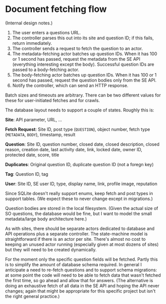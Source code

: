 # Document fetching flow

(Internal design notes.)

1. The user enters a questions URL.
2. The controller parses this out into its site and question ID; if
   this fails, return immediately.
3. The controller sends a request to fetch the question to an actor.
4. The metadata-fetching actor batches up question IDs.  When it has
   100 or 1 second has passed, request the metadata from the SE API
   (everything interesting except the body).  Successful question IDs
   are passed to a body-fetching actor.
5. The body-fetching actor batches up question IDs.  When it has 100
   or 1 second has passed, request the question bodies only from the
   SE API.
6. Notify the controller, which can send an HTTP response.

Batch sizes and timeouts are arbitrary.  There can be two different
values for these for user-initiated fetches and for crawls.

The database layout needs to support a couple of states.  Roughly this is:

**Site**: API parameter, URL, ...

**Fetch Request**: Site ID, post type (`QUESTION`), object number,
fetch type (`METADATA`, `BODY`), timestamp, result

**Question**: Site ID, question number, closed date, closed
description, closed reason, creation date, last activity date, link,
locked date, owner ID, protected date, score, title

**Duplicates**: Original question ID, duplicate question ID (not a
foregn key)

**Tag**: Question ID, tag

**User**: Site ID, SE user ID, type, display name, link, profile
image, reputation

Since SQLite doesn't really support enums, keep fetch and post types
in support tables.  (We expect these to never change except in
migrations.)

Question bodies are stored in the local filesystem.  (Given the actual
size of SO questions, the database would be fine, but I want to model
the small metadata/large body architecture here.)

As with sites, there should be separate actors dedicated to database
and API operations plus a separate controller.  The state-machine
model is straightforward if there is an actor per site.  There's
almost no cost to keeping an unused actor running (especially given at
most dozens of sites) but they will need to be created dynamically.

For the moment only the specific question fields will be fetched.
Partly this is to simplify the amount of database schema required.  In
general I anticipate a need to re-fetch questions and to support
schema migrations: at some point the code will need to be able to
fetch data that wasn't fetched the first time, so go ahead and allow
that for answers.  (The alternative is doing an exhaustive fetch of
all data in the SE API and hoping the API never changes; again that
might be appropriate for this specific project but isn't the right
general practice.)
